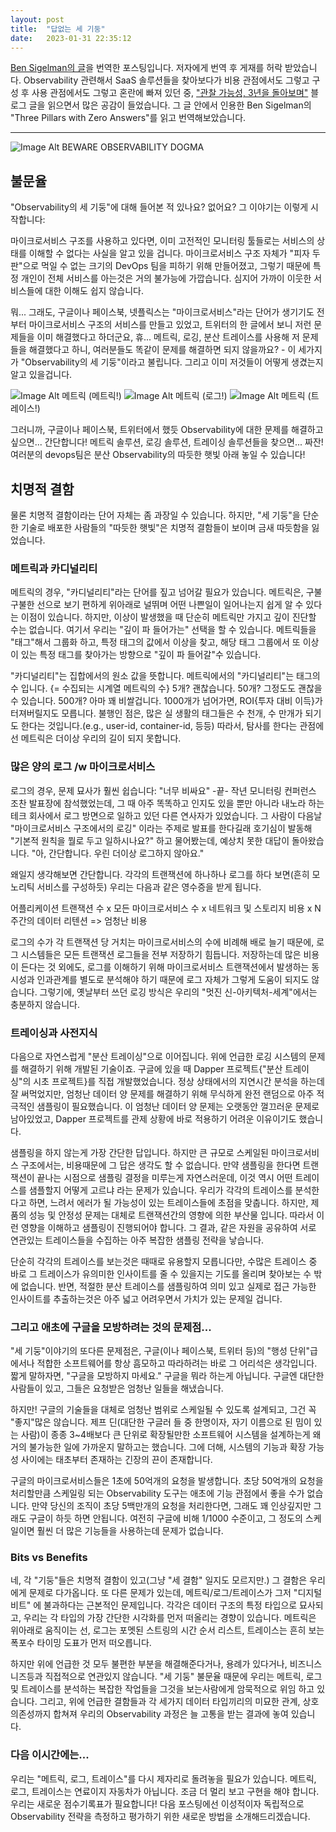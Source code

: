 ```yaml
---
layout: post
title:  "답없는 세 기둥"
date:   2023-01-31 22:35:12
---
```

[Ben Sigelman의 글](https://medium.com/lightstephq/three-pillars-with-zero-answers-2a98b36358b8)을 번역한 포스팅입니다. 저자에게 번역 후 게재를 허락 받았습니다. Observability 관련해서 SaaS 솔루션들을 찾아보다가 비용 관점에서도 그렇고 구성 후 사용 관점에서도 그렇고 혼란에 빠져 있던 중, ["관찰 가능성, 3년을 돌아보며"](https://heojay.dev/dev/observability-1/) 블로그 글을 읽으면서 많은 공감이 들었습니다. 그 글 안에서 인용한 Ben Sigelman의 "Three Pillars with Zero Answers"를 읽고 번역해보았습니다.

---
![Image Alt BEWARE OBSERVABILITY DOGMA](/assets/img/1*G3GF_mNkBO1rEkiGpFfEWQ.webp)

## 불문율
"Observability의 세 기둥"에 대해 들어본 적 있나요? 없어요? 그 이야기는 이렇게 시작합니다:

마이크로서비스 구조를 사용하고 있다면, 이미 고전적인 모니터링 툴들로는 서비스의 상태를 이해할 수 없다는 사실을 알고 있을 겁니다. 마이크로서비스 구조 자체가 "피자 두판"으로 먹일 수 없는 크기의 DevOps 팀을 피하기 위해 만들어졌고, 그렇기 때문에 특정 개인이 전체 서비스를 아는것은 거의 불가능에 가깝습니다. 심지어 가까이 이웃한 서비스들에 대한 이해도 쉽지 않습니다.

뭐... 그래도, 구글이나 페이스북, 넷플릭스는 "마이크로서비스"라는 단어가 생기기도 전부터 마이크로서비스 구조의 서비스를 만들고 있었고, 트위터의 한 글에서 보니 저런 문제들을 이미 해결했다고 하더군요, 휴... 메트릭, 로깅, 분산 트레이스를 사용해 저 문제들을 해결했다고 하니, 여러분들도 똑같이 문제를 해결하면 되지 않을까요? - 이 세가지가 "Observability의 세 기둥"이라고 불립니다. 그리고 이미 저것들이 어떻게 생겼는지 알고 있을겁니다.

![Image Alt 메트릭](/assets/img/0*-fGEuW8a12Pjfgc0.png)
(메트릭!)
![Image Alt 메트릭](/assets/img/0*Y1ezD6n7AK1zVeSh.png)
(로그!)
![Image Alt 메트릭](/assets/img/1*G3GF_mNkBO1rEkiGpFfEWQ.webp)
(트레이스!)

그러니까, 구글이나 페이스북, 트위터에서 했듯 Observability에 대한 문제를 해결하고 싶으면... 간단합니다! 메트릭 솔루션, 로깅 솔루션, 트레이싱 솔루션들을 찾으면... 짜잔! 여러분의 devops팀은 분산 Observability의 따듯한 햇빛 아래 놓일 수 있습니다!

## 치명적 결함
물론 치명적 결함이라는 단어 자체는 좀 과장일 수 있습니다. 하지만, "세 기둥"을 단순한 기술로 배포한 사람들의 "따듯한 햇빛"은 치명적 결함들이 보이며 금새 따듯함을 잃었습니다.

### 메트릭과 카디널리티
메트릭의 경우, "카디널리티"라는 단어를 짚고 넘어갈 필요가 있습니다. 메트릭은, 구불구불한 선으로 보기 편하게 위아래로 널뛰며 어떤 나쁜일이 일어나는지 쉽게 알 수 있다는 이점이 있습니다. 하지만, 이상이 발생했을 때 단순히 메트릭만 가지고 깊이 진단할 수는 없습니다. 여기서 우리는 "깊이 파 들어가는" 선택을 할 수 있습니다. 메트릭들을 "태그"해서 그룹화 하고, 특정 태그의 값에서 이상을 찾고, 해당 태그 그룹에서 또 이상이 있는 특정 태그를 찾아가는 방향으로 "깊이 파 들어갈"수 있습니다.

"카디널리티"는 집합에서의 원소 값을 뜻합니다. 메트릭에서의 "카디널리티"는 태그의 수 입니다. {= 수집되는 시계열 메트릭의 수} 5개? 괜찮습니다. 50개? 그정도도 괜찮을 수 있습니다. 500개? 아마 꽤 비쌀겁니다. 1000개가 넘어가면, ROI{투자 대비 이득}가 터져버릴지도 모릅니다. 불행인 점은, 많은 실 생활의 태그들은 수 천개, 수 만개가 되기도 한다는 것입니다.(e.g., user-id, container-id, 등등) 따라서, 탐사를 한다는 관점에선 메트릭은 더이상 우리의 길이 되지 못합니다.

### 많은 양의 로그 /w 마이크로서비스
로그의 경우, 문제 묘사가 훨씬 쉽습니다: "너무 비싸요" -끝-
작년 모니터링 컨퍼런스 조찬 발표장에 참석했었는데, 그 때 아주 똑똑하고 인지도 있을 뿐만 아니라 내노라 하는 테크 회사에서 로그 방면으로 일하고 있던 다른 연사자가 있었습니다. 그 사람이 다음날 "마이크로서비스 구조에서의 로깅" 이라는 주제로 발표를 한다길래 호기심이 발동해 "기본적 원칙을 뭘로 두고 일하시나요?" 하고 물어봤는데, 예상치 못한 대답이 돌아왔습니다. "아, 간단합니다. 우린 더이상 로그하지 않아요."

왜일지 생각해보면 간단합니다. 각각의 트랜잭션에 하나하나 로그를 하다 보면(흔히 모노리틱 서비스를 구성하듯) 우리는 다음과 같은 영수증을 받게 됩니다.

어플리케이션 트랜잭션 수 x
모든 마이크로서비스 수 x
네트워크 및 스토리지 비용 x
N주간의 데이터 리텐션 
=> 엄청난 비용

로그의 수가 각 트랜잭션 당 거치는 마이크로서비스의 수에 비례해 배로 늘기 때문에, 로그 시스템들은 모든 트랜잭션 로그들을 전부 저장하기 힘듭니다. 저장하는데 많은 비용이 든다는 것 외에도, 로그를 이해하기 위해 마이크로서비스 트랜잭션에서 발생하는 동시성과 인과관계를 별도로 분석해야 하기 때문에 로그 자체가 그렇게 도움이 되지도 않습니다. 그렇기에, 옛날부터 쓰던 로깅 방식은 우리의 "멋진 신-아키텍처-세계"에서는 충분하지 않습니다.

### 트레이싱과 사전지식
다음으로 자연스럽게 "분산 트레이싱"으로 이어집니다. 위에 언급한 로깅 시스템의 문제를 해결하기 위해 개발된 기술이죠. 구글에 있을 때 Dapper 프로젝트{"분산 트레이싱"의 시초 프로젝트}를 직접 개발했었습니다. 정상 상태에서의 지연시간 분석을 하는데 잘 써먹었지만, 엄청난 데이터 양 문제를 해결하기 위해 무식하게 완전 랜덤으로 아주 적극적인 샘플링이 필요했습니다. 이 엄청난 데이터 양 문제는 오랫동안 껄끄러운 문제로 남아있었고, Dapper 프로젝트를 관제 상황에 바로 적용하기 어려운 이유이기도 했습니다.

샘플링을 하지 않는게 가장 간단한 답입니다. 하지만 큰 규모로 스케일된 마이크로서비스 구조에서는, 비용때문에 그 답은 생각도 할 수 없습니다. 만약 샘플링을 한다면 트랜잭션이 끝나는 시점으로 샘플링 결정을 미루는게 자연스러운데, 이것 역시 어떤 트레이스를 샘플할지 어떻게 고르냐 라는 문제가 있습니다. 우리가 각각의 트레이스를 분석한다고 하면, 느려서 에러가 될 가능성이 있는 트레이스들에 초점을 맞춥니다. 하지만, 제품의 성능 및 안정성 문제는 대체로 트랜잭션간의 영향에 의한 부산물 입니다. 따라서 이런 영향을 이해하고 샘플링이 진행되어야 합니다. 그 결과, 같은 자원을 공유하여 서로 연관있는 트레이스들을 수집하는 아주 복잡한 샘플링 전략을 낳습니다.

단순히 각각의 트레이스를 보는것은 때때로 유용할지 모릅니다만, 수많은 트레이스 중 바로 그 트레이스가 유의미한 인사이트를 줄 수 있을지는 기도를 올리며 찾아보는 수 밖에 없습니다. 반면, 적절한 분산 트레이스를 샘플링하여 의미 있고 실제로 접근 가능한 인사이트를 추출하는것은 아주 넓고 어려우면서 가치가 있는 문제일 겁니다.

### 그리고 애초에 구글을 모방하려는 것의 문제점...
"세 기둥"이야기의 또다른 문제점은, 구글(이나 페이스북, 트위터 등)의 "행성 단위"급에서나 적합한 소프트웨어를 항상 흠모하고 따라하려는 바로 그 어리석은 생각입니다. 짧게 말하자면, "구글을 모방하지 마세요." 구글을 뭐라 하는게 아닙니다. 구글엔 대단한 사람들이 있고, 그들은 요청받은 엄청난 일들을 해냈습니다.

하지만! 구글의 기술들을 대체로 엄청난 범위로 스케일될 수 있도록 설계되고, 그건 꼭 "좋지"많은 않습니다. 제프 딘(대단한 구글러 들 중 한명이자, 자기 이름으로 된 밈이 있는 사람)이 종종 3~4배보다 큰 단위로 확장될만한 소프트웨어 시스템을 설계하는게 왜 거의 불가능한 일에 가까운지 말하고는 했습니다. 그에 더해, 시스템의 기능과 확장 가능성 사이에는 태초부터 존재하는 긴장의 끈이 존재합니다.

구글의 마이크로서비스들은 1초에 50억개의 요청을 발생합니다. 초당 50억개의 요청을 처리할만큼 스케일링 되는 Observability 도구는 애초에 기능 관점에서 좋을 수가 없습니다. 만약 당신의 조직이 초당 5백만개의 요청을 처리한다면, 그래도 꽤 인상깊지만 그래도 구글이 하듯 하면 안됩니다. 여전히 구글에 비해 1/1000 수준이고, 그 정도의 스케일이면 훨씬 더 많은 기능들을 사용하는데 문제가 없습니다.

### Bits vs Benefits
네, 각 "기둥"들은 치명적 결함이 있고(그냥 "세 결함" 일지도 모르지만.) 그 결함은 우리에게 문제로 다가옵니다. 또 다른 문제가 있는데, 메트릭/로그/트레이스가 그저 "디지털 비트" 에 불과하다는 근본적인 문제입니다. 각각은 데이터 구조의 특정 타입으로 묘사되고, 우리는 각 타입의 가장 간단한 시각화를 먼저 떠올리는 경향이 있습니다. 메트릭은 위아래로 움직이는 선, 로그는 포멧된 스트링의 시간 순서 리스트, 트레이스는 흔히 보는 폭포수 타이밍 도표가 먼저 떠오릅니다.

하지만 위에 언급한 것 모두 불편한 부분을 해결해준다거나, 용례가 있다거나, 비즈니스 니즈등과 직접적으로 연관있지 않습니다. "세 기둥" 불문율 때문에 우리는 메트릭, 로그 및 트레이스를 분석하는 복잡한 작업들을 그것을 보는사람에게 암묵적으로 위임 하고 있습니다. 그리고, 위에 언급한 결함들과 각 세가지 데이터 타입끼리의 미묘한 관계, 상호의존성까지 합쳐져 우리의 Observability 과정은 늘 고통을 받는 결과에 놓여 있습니다.

### 다음 이시간에는...
우리는 "메트릭, 로그, 트레이스"를 다시 제자리로 돌려놓을 필요가 있습니다. 메트릭, 로그, 트레이스는 연료이지 자동차가 아닙니다. 조금 더 멀리 보고 구현을 해야 합니다. 우리는 새로운 점수기록표가 필요합니다! 다음 포스팅에선 이성적이자 독립적으로 Observability 전략을 측정하고 평가하기 위한 새로운 방법을 소개해드리겠습니다.  
